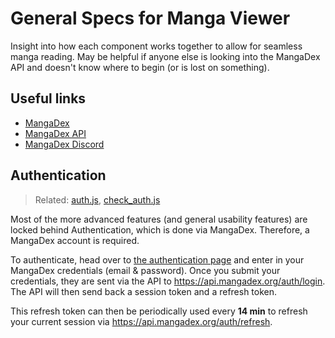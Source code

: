 # General Specs for Manga Viewer

Insight into how each component works together to allow for seamless manga reading. May be helpful if anyone else is looking into the MangaDex API and doesn't know where to begin (or is lost on something).

## <i class="icon w-24" data-feather="link-2"></i> Useful links

- [MangaDex](https://mangadex.org/)
- [MangaDex API](https://api.mangadex.org/swagger)
- [MangaDex Discord](https://discord.gg/mangadex)

## <i class="icon w-24" data-feather="lock"></i> Authentication

> Related: [auth.js](/js/auth.js), [check_auth.js](/js/check_auth.js)

Most of the more advanced features (and general usability features) are locked behind Authentication, which is done via MangaDex. Therefore, a MangaDex account is required.

To authenticate, head over to [the authentication page](/auth.html) and enter in your MangaDex credentials (email & password). Once you submit your credentials, they are sent via the API to https://api.mangadex.org/auth/login. The API will then send back a session token and a refresh token.

This refresh token can then be periodically used every **14 min** to refresh your current session via https://api.mangadex.org/auth/refresh.


